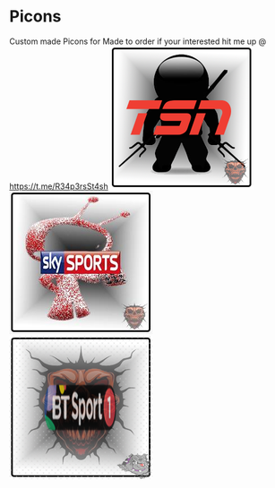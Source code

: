 # Picons

Custom made Picons for Made to order if your interested hit me up @ https://t.me/R34p3rsSt4sh
![Screenshot](tsn.png) ![Screenshot](guys.jpeg)![Screenshot](md.png)

